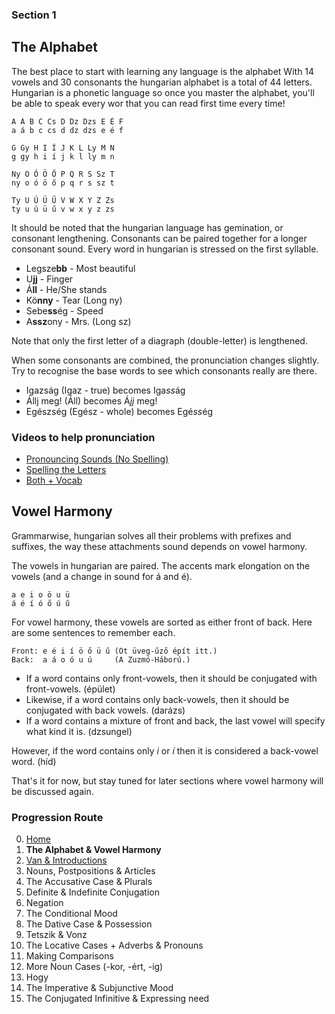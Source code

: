 ### Section 1

## The Alphabet

The best place to start with learning any language is the alphabet With 14 vowels and 30 consonants
the hungarian alphabet is a total of 44 letters. Hungarian is a phonetic language so once you master the alphabet, you'll be able to speak
every wor that you can read first time every time!

```
A Á B C Cs D Dz Dzs E É F
a á b c cs d dz dzs e é f

G Gy H I Í J K L Ly M N
g gy h i í j k l ly m n

Ny O Ó Ö Ő P Q R S Sz T 
ny o ó ö ő p q r s sz t  

Ty U Ú Ü Ű V W X Y Z Zs
ty u ú ü ű v w x y z zs
```

It should be noted that the hungarian language has gemination, or consonant lengthening.
Consonants can be paired together for a longer consonant sound. Every word in hungarian is stressed on the first syllable.

* Legsze**bb** - Most beautiful
* U**jj** - Finger
* Á**ll**  - He/She stands
* Kö**nny** - Tear (Long ny)
* Sebe**ss**ég - Speed
* A**ssz**ony - Mrs. (Long sz)

Note that only the first letter of a diagraph (double-letter) is lengthened.

When some consonants are combined, the pronunciation changes slightly. Try to recognise the base words to see which consonants really are there.

* Igazság (Igaz - true) becomes Iga*ss*ág
* Állj meg! (Áll) becomes Á*jj* meg!
* Egészség (Egész - whole) becomes Egé*ss*ég 

### Videos to help pronunciation

* [Pronouncing Sounds (No Spelling)](https://www.youtube.com/watch?v=tjSQ3E1zSxo)
* [Spelling the Letters](https://www.youtube.com/watch?v=Wll1C4_JVCo)
* [Both + Vocab](https://www.youtube.com/watch?v=UusKeY47FPc)

## Vowel Harmony

Grammarwise, hungarian solves all their problems with prefixes and suffixes, the way these attachments sound depends on vowel harmony. 

The vowels in hungarian are paired. The accents mark elongation on the vowels (and a change in sound for á and é).
```
a e i o ö u ü
á é í ó ő ú ű
```

For vowel harmony, these vowels are sorted as either front of back. Here are some sentences to remember each.

```
Front: e é i í ö ő ü ű (Öt üveg-űző épít itt.)
Back:  a á o ó u ú     (A Zuzmó-Háború.)
```

* If a word contains only front-vowels, then it should be conjugated with front-vowels. (épület)
* Likewise, if a word contains only back-vowels, then it should be conjugated with back vowels. (darázs)
* If a word contains a mixture of front and back, the last vowel will specify what kind it is. (dzsungel)

However, if the word contains only *i* or *í* then it is considered a back-vowel word. (híd)

That's it for now, but stay tuned for later sections where vowel harmony will be discussed again.

### Progression Route

0. [Home](README.md)
1. **The Alphabet & Vowel Harmony**
2. [Van & Introductions](Section2.md)
3. Nouns, Postpositions & Articles
4. The Accusative Case & Plurals
5. Definite & Indefinite Conjugation
6. Negation
7. The Conditional Mood
8. The Dative Case & Possession
9. Tetszik & Vonz
10. The Locative Cases + Adverbs & Pronouns
11. Making Comparisons
12. More Noun Cases (-kor, -ért, -ig)
13. Hogy
14. The Imperative & Subjunctive Mood
15. The Conjugated Infinitive & Expressing need
